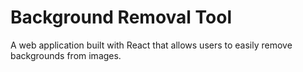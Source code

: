 # Background Removal Tool

A web application built with React that allows users to easily remove backgrounds from images.
